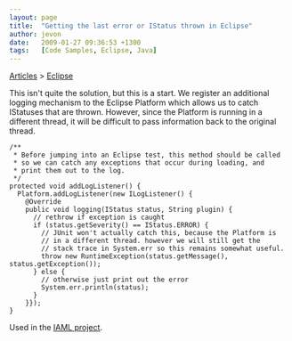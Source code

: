 ```yaml
---
layout: page
title:  "Getting the last error or IStatus thrown in Eclipse"
author: jevon
date:   2009-01-27 09:36:53 +1300
tags:   [Code Samples, Eclipse, Java]
---
```


[Articles](Articles.md) > [Eclipse](Eclipse.md)

This isn't quite the solution, but this is a start. We register an additional logging mechanism to the Eclipse Platform which allows us to catch IStatuses that are thrown. However, since the Platform is running in a different thread, it will be difficult to pass information back to the original thread.

```
/**
 * Before jumping into an Eclipse test, this method should be called
 * so we can catch any exceptions that occur during loading, and 
 * print them out to the log.
 */
protected void addLogListener() {
  Platform.addLogListener(new ILogListener() {
    @Override
    public void logging(IStatus status, String plugin) {
      // rethrow if exception is caught
      if (status.getSeverity() == IStatus.ERROR) {
        // JUnit won't actually catch this, because the Platform is
        // in a different thread. however we will still get the 
        // stack trace in System.err so this remains somewhat useful.
        throw new RuntimeException(status.getMessage(), status.getException());
      } else {        
        // otherwise just print out the error
        System.err.println(status);
      }
    }});
}
```

Used in the <a href="http://code.google.com/p/iaml/source/detail?r=400">IAML project</a>.
